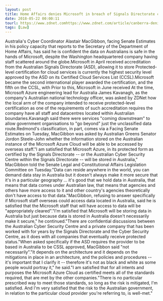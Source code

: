 ```yaml
---
layout: post
title: Home Affairs denies Microsoft in breach of Signals Directorate conditions
date: 2018-05-22 00:00:11
tourl: https://www.zdnet.comhttps://www.zdnet.com/article/canberra-denies-microsoft-in-breach-of-signals-directorate-conditions/
tags: [Law]
---
```

Australia's Cyber Coordinator Alastair MacGibbon, facing Senate Estimates in his policy capacity that reports to the Secretary of the Department of Home Affairs, has said he is confident the data on Australians is safe in the hands of Microsoft, despite the Washington headquartered company having staff scattered around the globe.Microsoft in April received accreditation from the Australian Signals Directorate (ASD), allowing it to store Protected-level certification for cloud services is currently the highest security level approved by the ASD on its Certified Cloud Services List (CCSL).Microsoft became the second international player awarded the certification, and the fifth on the CCSL, with Prior to this, Microsoft in June received At the time, Microsoft Azure engineering lead for Australia James Kavanagh, as the company's Australian national technology officer, was asked by ZDNet how the local arm of the company intended to receive protected-level certification as one of the requirements of such accreditation requires the company have all staff and datacentres located within Australian boundaries.Kavanagh said there were services "coming downstream" to allow government organisations to "go beyond" just the unclassified data route.Redmond's classification, in part, comes via a Facing Senate Estimates on Tuesday, MacGibbon was asked by Australian Greens Senator Jordon Steele-John whether the information stored on the Australian instance of the Microsoft Azure Cloud will be able to be accessed by overseas staff."I am satisfied that Microsoft Azure, in its protected form as certified by the Signals Directorate -- or the Australian Cyber Security Centre within the Signals Directorate -- will be stored in Australia," MacGibbon told the Senate Legal and Constitutional Affairs Legislation Committee on Tuesday."Data can reside anywhere in the world, you can demand data stay in Australia but it doesn't always make it more secure that it's in a particular geography ... it's good that we hold data in Australia, that means that data comes under Australian law, that means that agencies and others have more access to it and other country's agencies theoretically don't have access to that data."MacGibbon, refusing to answer specifically if Microsoft staff overseas could access data located in Australia, said he is satisfied that the Microsoft staff that will have access to data will be "appropriately cleared"."I'm satisfied that Microsoft will be storing data in Australia but just because data is stored in Australia doesn't necessarily make it secure," he continued."There are confidential discussions between the Australian Cyber Security Centre and a private company that has been worked with for years by the Signals Directorate and the Cyber Security Centre, as it does with all companies that eventually receive protected status."When asked specifically if the ASD requires the provider to be based in Australia to be CSSL approved, MacGibbon said "not necessarily"."It depends on the architecture and it depends on the mitigations in place in an architecture, and the policies and procedures -- it's important that I clarify it -- therefore it's not as black and white as some people would portray it," he said."I am satisfied that for all intents and purposes the Microsoft Azure Cloud as certified meets all of the standards required, that are met by the other companies."There is no particular prescribed way to meet those standards, so long as the risk is mitigated, I'm satisfied. And I'm very satisfied that the risk to the Australian government, in relation to the particular cloud provider you're referring to, is well-met."